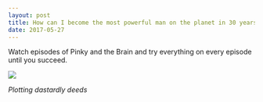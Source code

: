 ```yaml
---
layout: post
title: How can I become the most powerful man on the planet in 30 years? I&#39;m 16 now.
date: 2017-05-27
---
```


<p>Watch episodes of Pinky and the Brain and try everything on every episode until you succeed.</p><img src="https://qph.fs.quoracdn.net/main-qimg-3eb96fadfdd343cf2002cd9921785042.webp"><p><i>Plotting dastardly deeds</i></p>
